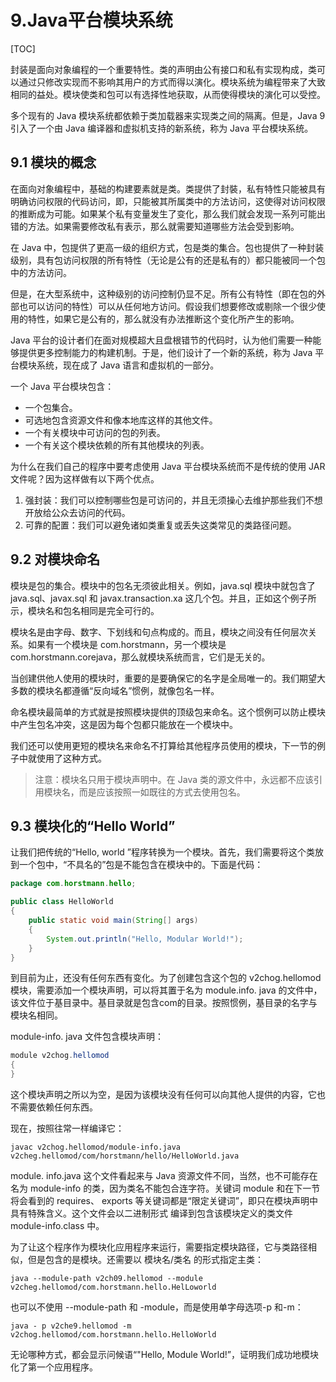 # 9.Java平台模块系统

[TOC]

封装是面向对象编程的一个重要特性。类的声明由公有接口和私有实现构成，类可以通过只修改实现而不影响其用户的方式而得以演化。模块系统为编程带来了大致相同的益处。模块使类和包可以有选择性地获取，从而使得模块的演化可以受控。

多个现有的 Java 模块系统都依赖于类加载器来实现类之间的隔离。但是，Java 9 引入了一个由 Java 编译器和虚拟机支持的新系统，称为 Java 平台模块系统。



## 9.1 模块的概念

在面向对象编程中，基础的构建要素就是类。类提供了封裝，私有特性只能被具有明确访问权限的代码访问，即，只能被其所属类中的方法访问，这使得对访问权限的推断成为可能。如果某个私有变量发生了变化，那么我们就会发现一系列可能出错的方法。如果需要修改私有表示，那么就需要知道哪些方法会受到影响。

在 Java 中，包提供了更高一级的组织方式，包是类的集合。包也提供了一种封装级别，具有包访问权限的所有特性（无论是公有的还是私有的）都只能被同一个包中的方法访问。

但是，在大型系统中，这种级别的访问控制仍显不足。所有公有特性（即在包的外部也可以访问的特性）可以从任何地方访问。假设我们想要修改或剔除一个很少使用的特性，如果它是公有的，那么就没有办法推断这个变化所产生的影响。

Java 平台的设计者们在面对规模超大且盘根错节的代码时，认为他们需要一种能够提供更多控制能力的构建机制。于是，他们设计了一个新的系统，称为 Java 平台模块系统，现在成了 Java 语言和虚拟机的一部分。

一个 Java 平台模块包含：

+ 一个包集合。
+ 可选地包含资源文件和像本地库这样的其他文件。
+ 一个有关模块中可访问的包的列表。
+ 一个有关这个模块依赖的所有其他模块的列表。

为什么在我们自己的程序中要考虑使用 Java 平台模块系统而不是传统的使用 JAR 文件呢？因为这样做有以下两个优点。
1. 强封装：我们可以控制哪些包是可访问的，并且无须操心去维护那些我们不想开放给公众去访问的代码。
2. 可靠的配置：我们可以避免诸如类重复或丢失这类常见的类路径问题。



## 9.2 对模块命名

模块是包的集合。模块中的包名无须彼此相关。例如，java.sql 模块中就包含了 java.sql、javax.sql 和 javax.transaction.xa 这几个包。并且，正如这个例子所示，模块名和包名相同是完全可行的。

模块名是由字母、数字、下划线和句点构成的。而且，模块之间没有任何层次关系。如果有一个模块是 com.horstmann，另一个模块是 com.horstmann.corejava，那么就模块系统而言，它们是无关的。

当创建供他人使用的模块时，重要的是要确保它的名字是全局唯一的。我们期望大多数的模块名都遵循“反向域名”惯例，就像包名一样。

命名模块最简单的方式就是按照模块提供的顶级包来命名。这个惯例可以防止模块中产生包名冲突，这是因为每个包都只能放在一个模块中。

我们还可以使用更短的模块名来命名不打算给其他程序员使用的模块，下一节的例子中就使用了这种方式。

>注意：模块名只用于模块声明中。在 Java 类的源文件中，永远都不应该引用模块名，而是应该按照一如既往的方式去使用包名。



## 9.3 模块化的“Hello World”

让我们把传统的“Hello, world ”程序转换为一个模块。首先，我们需要将这个类放到一个包中，“不具名的”包是不能包含在模块中的。下面是代码：
```java
package com.horstmann.hello;

public class HelloWorld
{
    public static void main(String[] args)
    {
        System.out.println("Hello, Modular World!");
    }
}
```

到目前为止，还没有任何东西有变化。为了创建包含这个包的 v2chog.hellomod模块，需要添加一个模块声明，可以将其置于名为 module.info. java 的文件中，该文件位于基目录中。基目录就是包含com的目录。按照惯例，基目录的名字与模块名相同。

module-info. java 文件包含模块声明：
```java
module v2chog.hellomod
{
}
```

这个模块声明之所以为空，是因为该模块没有任何可以向其他人提供的内容，它也不需要依赖任何东西。

现在，按照往常一样编译它：

```shell
javac v2chog.hellomod/module-info.java v2cheg.hellomod/com/horstmann/hello/HelloWorld.java
```

module. info.java 这个文件看起来与 Java 资源文件不同，当然，也不可能存在名为 module-info 的类，因为类名不能包合连字符。关键词 module 和在下一节将会看到的 requires、 exports 等关键词都是“限定关键词”，即只在模块声明中具有特殊含义。这个文件会以二进制形式
编译到包含该模块定义的类文件 module-info.class 中。

为了让这个程序作为模块化应用程序来运行，需要指定模块路径，它与类路径相似，但是包含的是模块。还需要以 模块名/类名 的形式指定主类：

```shell
java --module-path v2ch09.hellomod --module v2cheg.hellomod/com.horstmann.hello.HelLoworld
```

也可以不使用 --module-path 和 -module，而是使用单字母选项-p 和-m：
```shell
java - p v2che9.hellomod -m v2chog.hellomod/com.horstmann.hello.HelloWorld
```


无论哪种方式，都会显示问候语“"Hello, Module World!”，证明我们成功地模块化了第一个应用程序。













